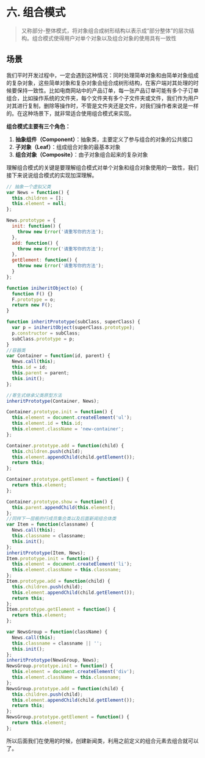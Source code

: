 # 六. 组合模式

> 又称部分-整体模式，将对象组合成树形结构以表示成“部分整体”的层次结构。组合模式使得用户对单个对象以及组合对象的使用具有一致性

## 场景

我们平时开发过程中，一定会遇到这种情况：同时处理简单对象和由简单对象组成的复杂对象，这些简单对象和复杂对象会组合成树形结构，在客户端对其处理的时候要保持一致性。比如电商网站中的产品订单，每一张产品订单可能有多个子订单组合，比如操作系统的文件夹，每个文件夹有多个子文件夹或文件，我们作为用户对其进行复制，删除等操作时，不管是文件夹还是文件，对我们操作者来说是一样的。在这种场景下，就非常适合使用组合模式来实现。

**组合模式主要有三个角色：**

1.  **抽象组件（Component）**：抽象类，主要定义了参与组合的对象的公共接口
2.  **子对象（Leaf）**：组成组合对象的最基本对象
3.  **组合对象（Composite）**：由子对象组合起来的复杂对象

理解组合模式的关键是要理解组合模式对单个对象和组合对象使用的一致性，我们接下来说说组合模式的实现加深理解。

```js
// 抽象一个虚拟父类
var News = function() {
  this.children = [];
  this.element = null;
};

News.prototype = {
  init: function() {
    throw new Error('请重写你的方法');
  },
  add: function() {
    throw new Error('请重写你的方法');
  },
  getElement: function() {
    throw new Error('请重写你的方法');
  }
};

function iniheritObject(o) {
  function F() {}
  F.prototype = o;
  return new F();
}

function inheritPrototype(subClass, superClass) {
  var p = iniheritObject(superClass.prototype);
  p.constructor = subClass;
  subClass.prototype = p;
}
//容器类
var Container = function(id, parent) {
  News.call(this);
  this.id = id;
  this.parent = parent;
  this.init();
};

//寄生式继承父类原型方法
inheritPrototype(Container, News);

Container.prototype.init = function() {
  this.element = document.createElement('ul');
  this.element.id = this.id;
  this.element.className = 'new-container';
};

Container.prototype.add = function(child) {
  this.children.push(child);
  this.element.appendChild(child.getElement());
  return this;
};

Container.prototype.getElement = function() {
  return this.element;
};

Container.prototype.show = function() {
  this.parent.appendChild(this.element);
};
//同样下一层极的行成员集合类以及后面新闻组合体类
var Item = function(classname) {
  News.call(this);
  this.classname = classname;
  this.init();
};
inheritPrototype(Item, News);
Item.prototype.init = function() {
  this.element = document.createElement('li');
  this.element.className = this.classname;
};
Item.prototype.add = function(child) {
  this.children.push(child);
  this.element.appendChild(child.getElement());
  return this;
};
Item.prototype.getElement = function() {
  return this.element;
};

var NewsGroup = function(className) {
  News.call(this);
  this.classname = classname || '';
  this.init();
};
inheritPrototype(NewsGroup, News);
NewsGroup.prototype.init = function() {
  this.element = document.createElement('div');
  this.element.className = this.classname;
};
NewsGroup.prototype.add = function(child) {
  this.children.push(child);
  this.element.appendChild(child.getElement());
  return this;
};
NewsGroup.prototype.getElement = function() {
  return this.element;
};
```

所以后面我们在使用的时候，创建新闻类，利用之前定义的组合元素去组合就可以了。
